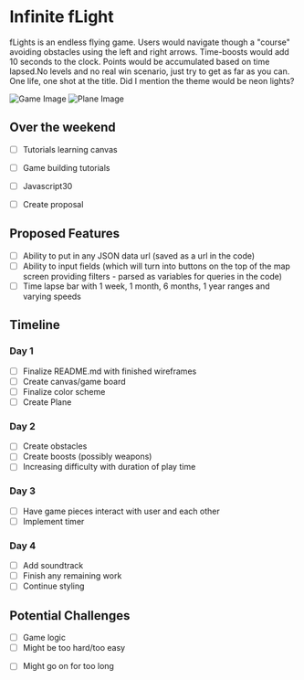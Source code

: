 # Infinite fLight

fLights is an endless flying game. Users would navigate though a "course" avoiding obstacles using the left and right arrows. Time-boosts would add 10 seconds to the clock. Points would be accumulated based on time lapsed.No levels and no real win scenario, just try to get as far as you can. One life, one shot at the title. Did I mention the theme would be neon lights?

![Game Image](docs/Game.png)
![Plane Image](docs/Plane.png)

## Over the weekend

* [ ] Tutorials learning canvas

* [ ] Game building tutorials
* [ ] Javascript30
* [ ] Create proposal

## Proposed Features

* [ ] Ability to put in any JSON data url (saved as a url in the code)
* [ ] Ability to input fields (which will turn into buttons on the top of the map screen providing filters - parsed as variables for queries in the code)
* [ ] Time lapse bar with 1 week, 1 month, 6 months, 1 year ranges and varying speeds

## Timeline

### Day 1

* [ ] Finalize README.md with finished wireframes
* [ ] Create canvas/game board
* [ ] Finalize color scheme
* [ ] Create Plane

### Day 2

* [ ] Create obstacles
* [ ] Create boosts (possibly weapons)
* [ ] Increasing difficulty with duration of play time

### Day 3

* [ ] Have game pieces interact with user and each other
* [ ] Implement timer

### Day 4

* [ ] Add soundtrack
* [ ] Finish any remaining work
* [ ] Continue styling

## Potential Challenges

* [ ] Game logic
* [ ] Might be too hard/too easy

- [ ] Might go on for too long
